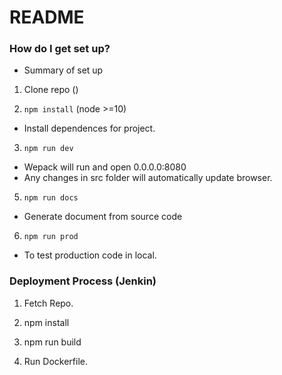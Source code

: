 # README #

### How do I get set up? ###

* Summary of set up
1. Clone repo ()

2. `npm install` (node >=10)
-  Install dependences for project.

3. `npm run dev` 
-  Wepack will run and open 0.0.0.0:8080
-  Any changes in src folder will automatically update browser.

5. `npm run docs`
-  Generate document from source code

6. `npm run prod`
-  To test production code in local.

### Deployment Process (Jenkin)

1. Fetch Repo.

2. npm install

3. npm run build

4. Run Dockerfile.
